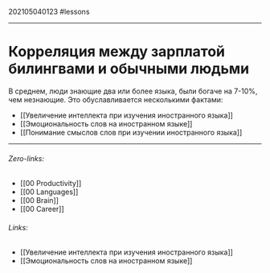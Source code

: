 202105040123
#lessons 
___
# Корреляция между зарплатой билингвами и обычными людьми
В среднем, люди знающие два или более языка, были богаче на 7-10%, чем незнающие.
Это обуславливается несколькими фактами:
- [[Увеличение интеллекта при изучения иностранного языка]]
- [[Эмоциональность слов на иностранном языке]]
- [[Понимание смыслов слов при изучении иностранного языка]]
___
###### Zero-links:
- [[00 Productivity]]
- [[00 Languages]]
- [[00 Brain]]
- [[00 Career]]
###### Links:
- [[Увеличение интеллекта при изучения иностранного языка]]
- [[Эмоциональность слов на иностранном языке]]